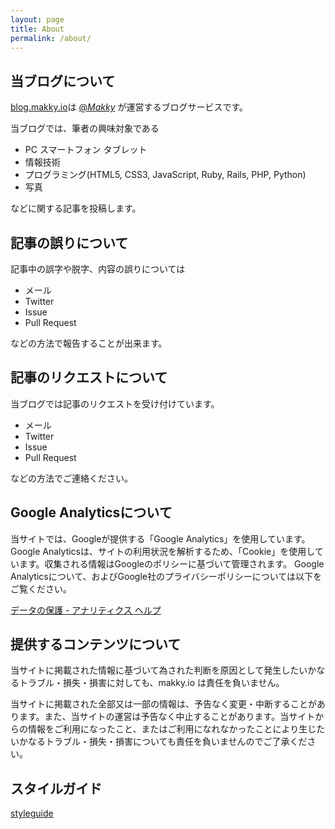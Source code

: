 ```yaml
---
layout: page
title: About
permalink: /about/
---
```


## 当ブログについて

[blog.makky.io](http://blog.makky.io)は
[@_Makky_](https://twitter.com/_Makky_)
が運営するブログサービスです。

当ブログでは、筆者の興味対象である

- PC スマートフォン タブレット
- 情報技術
- プログラミング(HTML5, CSS3, JavaScript, Ruby, Rails, PHP, Python)
- 写真

などに関する記事を投稿します。

## 記事の誤りについて
記事中の誤字や脱字、内容の誤りについては

- メール
- Twitter
- Issue
- Pull Request

などの方法で報告することが出来ます。

## 記事のリクエストについて
当ブログでは記事のリクエストを受け付けています。

- メール
- Twitter
- Issue
- Pull Request

などの方法でご連絡ください。

## Google Analyticsについて
当サイトでは、Googleが提供する「Google Analytics」を使用しています。Google Analyticsは、サイトの利用状況を解析するため、「Cookie」を使用しています。収集される情報はGoogleのポリシーに基づいて管理されます。
Google Analyticsについて、およびGoogle社のプライバシーポリシーについては以下をご覧ください。

[データの保護 - アナリティクス ヘルプ](https://support.google.com/analytics/answer/6004245?hl=ja)

## 提供するコンテンツについて
当サイトに掲載された情報に基づいて為された判断を原因として発生したいかなるトラブル・損失・損害に対しても、makky.io は責任を負いません。

当サイトに掲載された全部又は一部の情報は、予告なく変更・中断することがあります。また、当サイトの運営は予告なく中止することがあります。当サイトからの情報をご利用になったこと、またはご利用になれなかったことにより生じたいかなるトラブル・損失・損害についても責任を負いませんのでご了承ください。

## スタイルガイド
[styleguide](/styleguide/)
